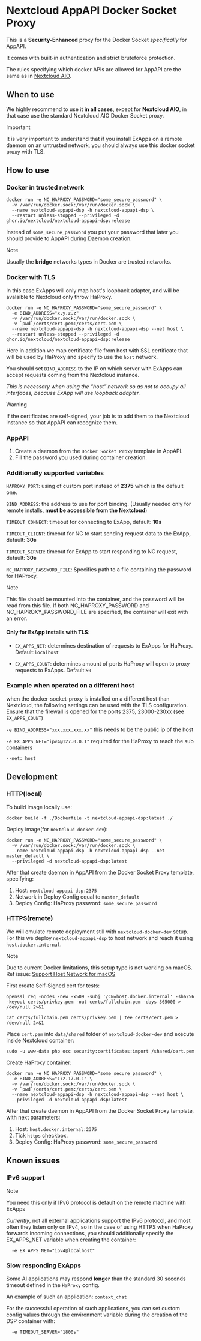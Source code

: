 <!--
 - SPDX-FileCopyrightText: 2023 Nextcloud GmbH and Nextcloud contributors
 - SPDX-License-Identifier: AGPL-3.0-or-later
-->

# Nextcloud AppAPI Docker Socket Proxy

This is a **Security-Enhanced** proxy for the Docker Socket *specifically* for AppAPI.

It comes with built-in authentication and strict bruteforce protection.

The rules specifying which docker APIs are allowed for AppAPI are the same as in [Nextcloud AIO](https://github.com/nextcloud/all-in-one/tree/main/Containers/docker-socket-proxy).

## When to use

We highly recommend to use it **in all cases**, except for **Nextcloud AIO**, in that case use the standard Nextcloud AIO Docker Socket proxy.

> [!IMPORTANT]
> It is very important to understand that if you install ExApps on a remote daemon on an untrusted network,
> you should always use this docker socket proxy with TLS.

## How to use

### Docker in trusted network

```shell
docker run -e NC_HAPROXY_PASSWORD="some_secure_password" \
  -v /var/run/docker.sock:/var/run/docker.sock \
  --name nextcloud-appapi-dsp -h nextcloud-appapi-dsp \
  --restart unless-stopped --privileged -d ghcr.io/nextcloud/nextcloud-appapi-dsp:release
```

Instead of `some_secure_password` you put your password that later you should provide to AppAPI during Daemon creation.

> [!NOTE]
> Usually the **bridge** networks types in Docker are trusted networks.

### Docker with TLS

In this case ExApps will only map host's loopback adapter, and will be avalaible to Nextcloud only throw HaProxy.

```shell
docker run -e NC_HAPROXY_PASSWORD="some_secure_password" \
  -e BIND_ADDRESS="x.y.z.z"
  -v /var/run/docker.sock:/var/run/docker.sock \
  -v `pwd`/certs/cert.pem:/certs/cert.pem \
  --name nextcloud-appapi-dsp -h nextcloud-appapi-dsp --net host \
  --restart unless-stopped --privileged -d ghcr.io/nextcloud/nextcloud-appapi-dsp:release
```

Here in addition we map certificate file from host with SSL certificate that will be used by HaProxy and specify to use the `host` network.

You should set `BIND_ADDRESS` to the IP on which server with ExApps can accept requests coming from the Nextcloud instance.

*This is necessary when using the “host” network so as not to occupy all interfaces, because ExApp will use loopback adapter.*

> [!WARNING]
> If the certificates are self-signed, your job is to add them to the Nextcloud instance so that AppAPI can recognize them.

### AppAPI

1. Create a daemon from the `Docker Socket Proxy` template in AppAPI.
2. Fill the password you used during container creation.

### Additionally supported variables

`HAPROXY_PORT`: using of custom port instead of **2375** which is the default one.

`BIND_ADDRESS`: the address to use for port binding. (Usually needed only for remote installs, **must be accessible from the Nextcloud**)

`TIMEOUT_CONNECT`: timeout for connecting to ExApp, default: **10s**

`TIMEOUT_CLIENT`: timeout for NC to start sending request data to the ExApp, default: **30s**

`TIMEOUT_SERVER`: timeout for ExApp to start responding to NC request, default: **30s**

`NC_HAPROXY_PASSWORD_FILE`: Specifies path to a file containing the password for HAProxy. 

> [!NOTE]
> This file should be mounted into the container, and the password will be read from this file.
> If both NC_HAPROXY_PASSWORD and NC_HAPROXY_PASSWORD_FILE are specified, the container will exit with an error.

#### Only for ExApp installs with TLS:

* `EX_APPS_NET`: determines destination of requests to ExApps for HaProxy. Default:`localhost`

* `EX_APPS_COUNT`: determines amount of ports HaProxy will open to proxy requests to ExApps. Default:`50`

### Example when operated on a different host

when the docker-socket-proxy is installed on a different host than Nextcloud, the following settings can be used with the TLS configuration.
Ensure that the firewall is opened for the ports 2375, 23000-230xx (see `EX_APPS_COUNT`)

`-e BIND_ADDRESS="xxx.xxx.xxx.xx"` this needs to be the public ip of the host

`-e EX_APPS_NET="ipv4@127.0.0.1"` required for the HaProxy to reach the sub containers

`--net: host`

## Development

### HTTP(local)

To build image locally use:

```shell
docker build -f ./Dockerfile -t nextcloud-appapi-dsp:latest ./
```

Deploy image(for `nextcloud-docker-dev`):

```shell
docker run -e NC_HAPROXY_PASSWORD="some_secure_password" \
  -v /var/run/docker.sock:/var/run/docker.sock \
  --name nextcloud-appapi-dsp -h nextcloud-appapi-dsp --net master_default \
  --privileged -d nextcloud-appapi-dsp:latest
```

After that create daemon in AppAPI from the Docker Socket Proxy template, specifying:
1. Host: `nextcloud-appapi-dsp:2375`
2. Network in Deploy Config equal to `master_default`
3. Deploy Config: HaProxy password: `some_secure_password`

### HTTPS(remote)

We will emulate remote deployment still with `nextcloud-docker-dev` setup.
For this we deploy `nextcloud-appapi-dsp` to host network and reach it using `host.docker.internal`.

> [!NOTE]
> Due to current Docker limitations, this setup type is not working on macOS.
> Ref issue: [Support Host Network for macOS](https://github.com/docker/roadmap/issues/238)

First create Self-Signed cert for tests:

```shell
openssl req -nodes -new -x509 -subj '/CN=host.docker.internal' -sha256 -keyout certs/privkey.pem -out certs/fullchain.pem -days 365000 > /dev/null 2>&1
```

```shell
cat certs/fullchain.pem certs/privkey.pem | tee certs/cert.pem > /dev/null 2>&1
```

Place `cert.pem` into `data/shared` folder of `nextcloud-docker-dev` and execute inside Nextcloud container:

```shell
sudo -u www-data php occ security:certificates:import /shared/cert.pem
```

Create HaProxy container:

```shell
docker run -e NC_HAPROXY_PASSWORD="some_secure_password" \
  -e BIND_ADDRESS="172.17.0.1" \
  -v /var/run/docker.sock:/var/run/docker.sock \
  -v `pwd`/certs/cert.pem:/certs/cert.pem \
  --name nextcloud-appapi-dsp -h nextcloud-appapi-dsp --net host \
  --privileged -d nextcloud-appapi-dsp:latest
```

After that create daemon in AppAPI from the Docker Socket Proxy template, with next parameters:
1. Host: `host.docker.internal:2375`
2. Tick `https` checkbox.
3. Deploy Config: HaProxy password: `some_secure_password`

## Known issues

### IPv6 support

> [!NOTE]
> You need this only if IPv6 protocol is default on the remote machine with ExApps

_Currently_, not all external applications support the IPv6 protocol, and most often they listen only on IPv4, 
so in the case of using HTTPS when HaProxy forwards incoming connections, you should additionally 
specify the EX_APPS_NET variable when creating the container:

```shell
  -e EX_APPS_NET="ipv4@localhost"
```

### Slow responding ExApps

Some AI applications may respond **longer** than the standard 30 seconds timeout defined in the `HaProxy` config.

An example of such an application: `context_chat`

For the successful operation of such applications, 
you can set custom config values through the environment variable during the creation of the DSP container with:

```shell
  -e TIMEOUT_SERVER="1800s"
```

